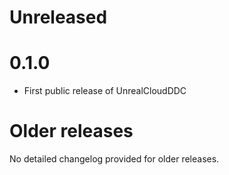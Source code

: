 # Unreleased

# 0.1.0
* First public release of UnrealCloudDDC

# Older releases
No detailed changelog provided for older releases.